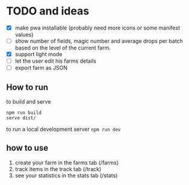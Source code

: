 # TODO and ideas
- [X] make pwa installable (probably need more icons or some manifest values)
- [ ] show number of fields, magic number and average drops per batch based on the level of the current farm.
- [X] support light mode
- [ ] let the user edit his farms details
- [ ] export farm as JSON

## How to run
to build and serve
```
npm run build
serve dist/
```
to run a local development server
`npm run dev`

## how to use
1. create your farm in the farms tab (/farms)
2. track items in the track tab (/track)
3. see your statistics in the stats tab (/stats)
